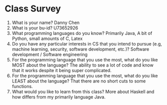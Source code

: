# Class Survey

1. What is your name?
    Danny Chen
2. What is your bu-id?
    U73652926
3. What programming languages do you know?
    Primarily Java, A bit of Python, small amounts of C, Latex 
4. Do you have any particular interests in CS that you intend to pursue (e.g, machine learning, security, software development, etc.)?
    Software development / Software engineering
5. For the programming language that you use the most, what do you like MOST about the language?
    The ability to see a lot of code and know that it works despite it being super complicated.
6. For the programming language that you use the most, what do you like LEAST about the language?
    That there are no short cuts to some functions.
7. What would you like to learn from this class?
    More about Haskell and how differs from my primarily language Java.
